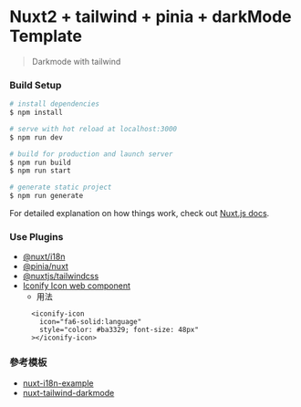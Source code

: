 # Nuxt2 + tailwind + pinia + darkMode Template

> Darkmode with tailwind

### Build Setup

```bash
# install dependencies
$ npm install

# serve with hot reload at localhost:3000
$ npm run dev

# build for production and launch server
$ npm run build
$ npm run start

# generate static project
$ npm run generate
```

For detailed explanation on how things work, check out [Nuxt.js docs](https://nuxtjs.org).


### Use Plugins
- [@nuxt/i18n](https://i18n.nuxtjs.org/)
- [@pinia/nuxt](https://www.npmjs.com/package/@pinia/nuxt)
- [@nuxtjs/tailwindcss](https://tailwindcss.nuxtjs.org/)
- [Iconify Icon web component](https://docs.iconify.design/iconify-icon/)
  - 用法
  ```
    <iconify-icon
      icon="fa6-solid:language"
      style="color: #ba3329; font-size: 48px"
    ></iconify-icon>
  ```

### 參考模板
- [nuxt-i18n-example](https://github.com/paulgv/nuxt-i18n-example)
- [nuxt-tailwind-darkmode](https://github.com/fayazara/nuxt-tailwind-darkmode)
